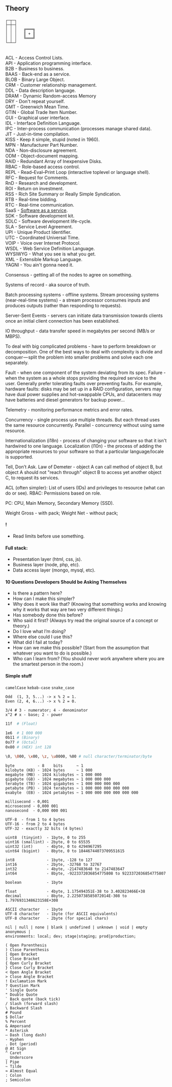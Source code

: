 Theory
-

````
┌─┬─┐
├─┼─┤
│ │ │   ╔═══╗
│ │ │   ║ + ║
│ │ │   ╚═══╝
└─┴─┘
````

<br>ACL     - Access Control Lists.
<br>API     - Application programming interface.
<br>B2B     - Business to business.
<br>BAAS    - Back-end as a service.
<br>BLOB    - Binary Large Object.
<br>CRM     - Customer relationship management.
<br>DDL     - Data description language.
<br>DRAM    - Dynamic Random-access Memory
<br>DRY     - Don't repeat yourself.
<br>GMT     - Greenwich Mean Time.
<br>GTIN    - Global Trade Item Number.
<br>GUI     - Graphical user interface.
<br>IDL     - Interface Definition Language.
<br>IPC     - Inter-process communication (processes manage shared data).
<br>JIT     - Just-in-time compilation.
<br>KISS    - Keep it simple, stupid (noted in 1960).
<br>MPN     - Manufacturer Part Number.
<br>NDA     - Non-disclosure agreement.
<br>ODM     - Object-document mapping.
<br>RAID    - Redundant Array of Inexpensive Disks.
<br>RBAC    - Role-based access control.
<br>REPL    - Read–Eval–Print Loop (interactive toplevel or language shell).
<br>RFC     - Request for Comments.
<br>RnD     - Research and development.
<br>ROI     - Return on investment.
<br>RSS     - Rich Site Summary or Really Simple Syndication.
<br>RTB     - Real-time bidding.
<br>RTC     - Real-time communication.
<br>SaaS    - [Software as a service](https://raw.githubusercontent.com/cn007b/my/master/ed/t.theory/i/cloudComputingTypes.jpeg).
<br>SDK     - Software development kit.
<br>SDLC    - Software development life-cycle.
<br>SLA     - Service Level Agreement.
<br>UPI     - Unique Product Identifier.
<br>UTC     - Coordinated Universal Time.
<br>VOIP    - Voice over Internet Protocol.
<br>WSDL    - Web Service Definition Language.
<br>WYSIWYG - What you see is what you get.
<br>XML     - Extensible Markup Language.
<br>YAGNI   - You ain't gonna need it.

Consensus - getting all of the nodes to agree on something.

Systems of record - aka source of truth.

Batch processing systems - offline systems.
Stream processing systems (near-real-time systems) -
a stream processor consumes inputs and produces outputs (rather than responding to requests).

Server-Sent Events - servers can initiate data transmission towards clients
once an initial client connection has been established.

IO throughput - data transfer speed in megabytes per second (MB/s or MBPS).

To deal with big complicated problems - have to perform breakdown or decomposition.
One of the best ways to deal with complexity is divide and conquer — split the problem
into smaller problems and solve each one separately.

Fault - when one component of the system deviating from its spec.
Failure - when the system as a whole stops providing the required service to the user.
Generally prefer tolerating faults over preventing faults.
For example, hardware faults:
disks may be set up in a RAID configuration,
servers may have dual power supplies and hot-swappable CPUs,
and datacenters may have batteries and diesel generators for backup power...

Telemetry - monitoring performance metrics and error rates.

Concurrency - single process use multiple threads.
But each thread uses the same resource concurrently.
Parallel - concurrency without using same resource.

Internationalization (i18n) - process of changing your software so that it isn't hardwired to one language.
Localization (l10n) - the process of adding the appropriate resources to your software so that a particular language/locale is supported.

Tell, Don’t Ask.
Law of Demeter - object A can call method of object B,
but object A should not "reach through" object B to access yet another object C, to request its services.

ACL (often simpler): List of users (IDs) and privileges to resource (what can do or see).
RBAC: Permissions based on role.

PC: CPU, Main Memory, Secondary Memory (SSD).

Weight Gross - with pack; Weight Net - without pack;

#### !

* Read limits before use something.

#### Full stack:

* Presentation layer (html, css, js).
* Business layer (node, php, etc).
* Data access layer (mongo, mysql, etc).

#### 10 Questions Developers Should be Asking Themselves

* Is there a pattern here?
* How can I make this simpler?
* Why does it work like that?
  (Knowing that something works and knowing why it works that way are two very  different things.)
* Has somebody done this before?
* Who said it first?
  (Always try read the original source of a concept or theory.)
* Do I love what I’m doing?
* Where else could I use this?
* What did I fail at today?
* How can we make this possible?
  (Start from the assumption that whatever you want to do is possible.)
* Who can I learn from?
  (You should never work anywhere where you are the smartest person in the room.)

#### Simple stuff

`camelCase`
`kebab-case`
`snake_case`

````
Odd  (1, 3, 5...) -> x % 2 = 1.
Even (2, 4, 6...) -> x % 2 = 0.

3/4 # 3 - numerator; 4 - denominator
x^2 # x - base; 2 - power
````

````sh
11f  # (Float)

1e6  # 1 000 000
0b11 # (Binary)
0o77 # (Octal)
0x80 # (HEX) int 128
````

````sh
\0, \000, \x00, \z, \u0000, %00 # null character/terminator/byte
````

````
byte          - 8    bits      ~ 1
kilobyte (KB) - 1024 bytes     ~ 1 000
megabyte (MB) - 1024 kilobytes ~ 1 000 000
gigabyte (GB) - 1024 megabytes ~ 1 000 000 000
terabyte (TB) - 1024 gigabytes ~ 1 000 000 000 000
petabyte (PB) - 1024 terabytes ~ 1 000 000 000 000 000
exabyte  (EB) - 1024 petabytes ~ 1 000 000 000 000 000 000

millisecond - 0,001
microsecond - 0,000 001
nanosecond  - 0,000 000 001
````

````
UTF-8  - from 1 to 4 bytes
UTF-16 - from 2 to 4 bytes
UTF-32 - exactly 32 bits (4 bytes)
````

````
uint8  (tinyint)  - 1byte, 0 to 255
uint16 (smallint) - 2byte, 0 to 65535
uint32 (int)      - 4byte, 0 to 4294967295
uint64 (bigint)   - 8byte, 0 to 18446744073709551615

int8              - 1byte, -128 to 127
int16             - 2byte, -32768 to 32767
int32             - 4byte, -2147483648 to 2147483647
int64             - 8byte, -9223372036854775808 to 9223372036854775807

boolean           - 1byte

float             - 4byte, 1.175494351E-38 to 3.402823466E+38
decimal           - 8byte, 2.2250738585072014E-308 to 1.7976931348623158E+308

ASCII character   - 1byte
UTF-8 character   - 1byte (for ASCII equivalents)
UTF-8 character   - 2byte (for special chars)
````

````
nil | null | none | blank | undefined | unknown | void | empty
anonymous |
environments: local; dev; stage|staging; prod|production;
````

````
( Open Parenthesis
) Close Parenthesis
[ Open Bracket
] Close Bracket
{ Open Curly Bracket
} Close Curly Bracket
< Open Angle Bracket
> Close Angle Bracket
! Exclamation Mark
? Question Mark
' Single Quote
" Double Quote
` Back quote (back tick)
/ Slash (forward slash)
\ Backward Slash
# Pound
$ Dollar
% Percent
& Ampersand
* Asterisk
— Dash (long dash)
- Hyphen
. Dot (period)
@ At Sign
^ Caret
_ Underscore
| Pipe
~ Tilde
≈ Almost Equal
: Colon
; Semicolon
````
